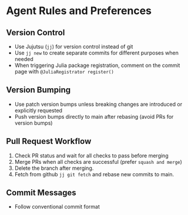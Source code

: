 # Agent Rules and Preferences

## Version Control
- Use Jujutsu (`jj`) for version control instead of git
- Use `jj new` to create separate commits for different purposes when needed
- When triggering Julia package registration, comment on the commit page with `@JuliaRegistrator register()`

## Version Bumping
- Use patch version bumps unless breaking changes are introduced or explicitly requested
- Push version bumps directly to main after rebasing (avoid PRs for version bumps)

## Pull Request Workflow
1. Check PR status and wait for all checks to pass before merging
2. Merge PRs when all checks are successful (prefer `squash and merge`)
3. Delete the branch after merging.
4. Fetch from github `jj git fetch` and rebase new commits to main.

## Commit Messages
- Follow conventional commit format
